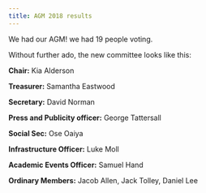 ```yaml
---
title: AGM 2018 results
---
```


We had our AGM! we had 19 people voting.

Without further ado, the new committee looks like this:

**Chair:** Kia Alderson

**Treasurer:** Samantha Eastwood

**Secretary:** David Norman

**Press and Publicity officer:** George Tattersall

**Social Sec:** Ose Oaiya

**Infrastructure Officer:** Luke Moll

**Academic Events Officer:** Samuel Hand

**Ordinary Members:** Jacob Allen, Jack Tolley, Daniel Lee
